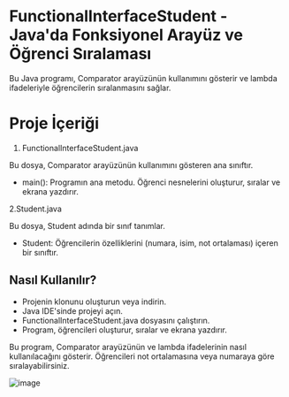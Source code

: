 # FunctionalInterfaceStudent - Java'da Fonksiyonel Arayüz ve Öğrenci Sıralaması
Bu Java programı, Comparator arayüzünün kullanımını gösterir ve lambda ifadeleriyle öğrencilerin sıralanmasını sağlar.

# Proje İçeriği
1. FunctionalInterfaceStudent.java

Bu dosya, Comparator arayüzünün kullanımını gösteren ana sınıftır.
- main(): Programın ana metodu. Öğrenci nesnelerini oluşturur, sıralar ve ekrana yazdırır.

2.Student.java

Bu dosya, Student adında bir sınıf tanımlar.
- Student: Öğrencilerin özelliklerini (numara, isim, not ortalaması) içeren bir sınıftır.

## Nasıl Kullanılır?
- Projenin klonunu oluşturun veya indirin.
- Java IDE'sinde projeyi açın.
- FunctionalInterfaceStudent.java dosyasını çalıştırın.
- Program, öğrencileri oluşturur, sıralar ve ekrana yazdırır.

Bu program, Comparator arayüzünün ve lambda ifadelerinin nasıl kullanılacağını gösterir. Öğrencileri not ortalamasına veya numaraya göre sıralayabilirsiniz.



![image](https://github.com/esmanur-karatas/NewWithJava8/assets/83882274/a0ac1b0b-4554-451d-8288-c191d88b9d02)
